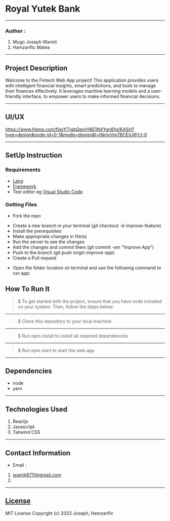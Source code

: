 # Royal Yutek Bank
*****
### Author :
1. Mugo Joseph Wamiti
2. Hamzarific Matea
****
## Project Description
Welcome to the Fintech Web App project! This application provides users with intelligent financial insights, smart predictions, and tools to manage their finances effectively. It leverages machine learning models and a user-friendly interface, to empower users to make informed financial decisions.
******
## UI/UX
https://www.figma.com/file/fjTigbQgvrH8E1N4Ygn81q/KASH?type=design&node-id=0-1&mode=design&t=tNmvVm7BCEjUi6YJ-0
******

## SetUp Instruction
### Requirements
* [Lang](https://www.w3schools.com/js/)
* [Framework](https://react.dev/)
* Text editor eg [Visual Studio Code](https://code.visualstudio.com/download)


### Getting Files
* Fork the repo
- Create a new branch in your terminal (git checkout -b improve-feature)
- Install the prerequisites
- Make appropriate changes in file(s)
- Run the server to see the changes
- Add the changes and commit them (git commit -am "Improve App")
- Push to the branch (git push origin improve-app)
- Create a Pull request
* Open the folder location on terminal and use the following command to run app:

## How To Run It
>  $ To get started with the project, ensure that you have node installed on your system. Then, follow the steps below:
*****
> $ Clone this repository to your local machine
*****
> $ Run npm install to install all required dependencies
*****
> $ Run npm start to start the web app
*****
## Dependencies
- node
- yarn
*****
## Technologies Used
1. Reactjs
2. Javascript
3. Tailwind CSS
*****
## Contact Information
* Email : 
1. wamiti8711@gmail.com
2. 
*****
## [License](LICENSE)
MIT License
Copyright (c) 2023 Joseph, Hamzarific

